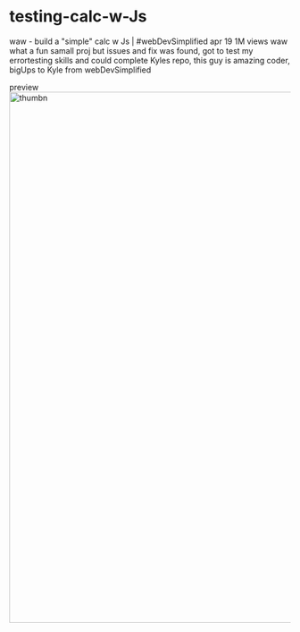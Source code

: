 # testing-calc-w-Js
waw - build a "simple" calc w Js | #webDevSimplified apr 19 1M views
waw what a fun samall proj but issues and fix was found, 
got to test my errortesting skills and could complete Kyles repo, this guy is amazing coder, bigUps to Kyle from webDevSimplified

preview 
<img width="949" alt="thumbn" src="https://user-images.githubusercontent.com/103030864/179467430-b11886b4-2018-428b-9ba5-4e36cf45dcd2.png">
